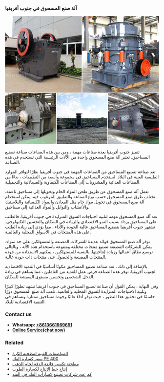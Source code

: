 <h3>آلة صنع المسحوق في جنوب أفريقيا</h3><img src='1701746303.jpg' alt=''><p>تتميز جنوب أفريقيا بعدة صناعات مهمة ، ومن بين هذه الصناعات صناعة تصنيع المساحيق. تعتبر آلة صنع المسحوق واحدة من الآلات الرئيسية التي تستخدم في هذه الصناعة.</p><p>تعد صناعة تصنيع المساحيق من الصناعات المهمة في جنوب أفريقيا نظرًا لتوافر الموارد الطبيعية الغنية في البلاد. تُستخدم المساحيق في مجموعة واسعة من التطبيقات ، بدءًا من الصناعات الغذائية والمشروبات إلى الصناعات الكيماوية والصيدلانية والتجميلية.</p><p>تعمل آلة صنع المسحوق عن طريق طحن المواد الخام وتحويلها إلى مساحيق ناعمة. تختلف طرق صنع المسحوق حسب نوع الصناعة والتطبيق المرغوب فيه. يمكن استخدام آلة صنع المسحوق في تحويل مواد خام مثل المعادن والمواد الكيميائية والبلاستيك والأعشاب والتوابل والمواد الغذائية إلى مساحيق.</p><p>تعد آلة صنع المسحوق مهمة لتلبية احتياجات السوق المتزايدة في جنوب أفريقيا. فالطلب على المساحيق يزداد بسبب النمو الاقتصادي والزيادة في السكان والتحسين التكنولوجي. تشتهر جنوب أفريقيا بتصنيع المساحيق عالية الجودة والأداء ، مما يؤدي إلى زيادة الطلب على هذه المنتجات في الأسواق المحلية والعالمية.</p><p>توفر آلة صنع المسحوق فوائد عديدة للشركات المصنعة والمستهلكين على حد سواء. يمكن للشركات المصنعة تصنيع منتجات مختلفة ومتنوعة باستخدام هذه الآلة ، وبالتالي توسيع نطاق أعمالها وزيادة إنتاجيتها. بالنسبة للمستهلكين ، يمكنهم الاستفادة من جودة المنتجات المصنعة والحصول على منتجات ذات جودة عالية.</p><p>بالإضافة إلى ذلك ، تعد صناعة تصنيع المساحيق مكونًا أساسيًا في التنمية الاقتصادية لجنوب أفريقيا. توفر هذه الصناعة فرص عمل للعديد من العاملين ، مما يساهم في زيادة الدخل الشخصي وتحسين مستوى المعيشة للسكان.</p><p>وفي النهاية ، يمكن القول أن صناعة تصنيع المساحيق في جنوب أفريقيا تشهد تطورًا كبيرًا وتلبية الاحتياجات المتزايدة للسوق المحلية والعالمية. تلعب آلة صنع المسحوق دورًا حاسمًا في تحقيق هذا التطور ، حيث توفر أداءً عاليًا وجودة مساحيق ممتازة وتساهم في التنمية الاقتصادية للبلاد.</p><h3>Contact us</h3><ul><li><strong>Whatsapp:&nbsp;<a href="https://wa.me/8613661969651">+8613661969651</a></strong></li><li><a href="https://swt.shibang-china.com/?git&amp;zhl&amp;آلة صنع المسحوق في جنوب أفريقيا"><strong>Online Service(chat now)</strong></a></li></ul><h3>Related</h3><ul><li><a href='المواصفات الفنية لمطحنة الكرة.md'>المواصفات الفنية لمطحنة الكرة</a></li><li><a href='سعر كسارة الفك PE 400.md'>سعر كسارة الفك PE 400</a></li><li><a href='مطحنة تكسير فائقة الدقة لخام الذهب.md'>مطحنة تكسير فائقة الدقة لخام الذهب</a></li><li><a href='إنتاج خط الإنتاج لكسارة الطوب.md'>إنتاج خط الإنتاج لكسارة الطوب</a></li><li><a href='كم عدد شركات تصنيع كسارات الفك في الهند.md'>كم عدد شركات تصنيع كسارات الفك في الهند</a></li></ul>